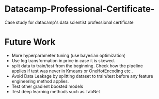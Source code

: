 # Datacamp-Professional-Certificate-
Case study for datacamp's data scientist professional certificate

# Future Work 

- More hyperparameter tuning (use bayesian optimization)
- Use log transformation in price in case it is skewed.
- split data to train/test from the beginning. Check how the pipeline applies if test was never in Kmeans or OneHotEncoding etc..
- Avoid Data Leakage by splitting dataset to train/test before any feature engineering method applies.
- Test other gradient boosted models
- Test deep learning methods such as TabNet

